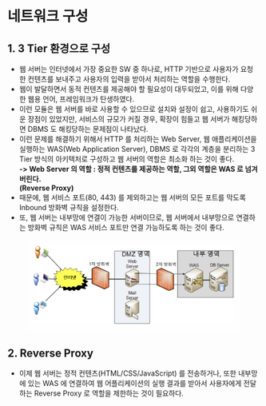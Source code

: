 # 네트워크 구성

## 1. 3 Tier 환경으로 구성

* 웹 서버는 인터넷에서 가장 중요한 SW 중 하나로, HTTP 기반으로 사용자가 요청한 컨텐츠를 보내주고 사용자의 입력을 받아서 처리하는 역할을 수행한다.&#x20;
* 웹이 발달하면서 동적 컨텐츠를 제공해야 할 필요성이 대두되었고, 이를 위해 다양한 웹용 언어, 프레임워크가 탄생하였다.
* 이런 모듈은 웹 서버를 바로 사용할 수 있으므로 설치와 설정이 쉽고, 사용하기도 쉬운 장점이 있었지만, 서비스의 규모가 커질 경우, 확장이 힘들고 웹 서버가 해킹당하면 DBMS 도 해킹당하는 문제점이 나타났다.&#x20;
* 이런 문제를 해결하기 위해서 HTTP 를 처리하는 Web Server, 웹 애플리케이션을 실행하는 WAS(Web Application Server), DBMS 로 각각의 계층을 분리하는 3 Tier 방식의 아키텍처로 구성하고 웹 서버의 역할은 최소화 하는 것이 좋다.\
  **-> Web Server 의 역할 : 정적 컨텐츠를 제공하는 역할, 그외 역할은 WAS 로 넘겨버린다.** \
  **(Reverse Proxy)**
* 때문에,  웹 서비스 포트(80, 443) 를 제외하고는 웹 서버의 모든 포트를 막도록 Inbound 방화벽 규칙을 설정한다.
* 또, 웹 서버는 내부망에 연결이 가능한 서버이므로, 웹 서버에서 내부망으로 연결하는 방화벽 규칙은 WAS 서비스 포트만 연결 가능하도록 하는 것이 좋다.&#x20;

<figure><img src="../../.gitbook/assets/image (4) (1) (1).png" alt=""><figcaption></figcaption></figure>

## 2. Reverse Proxy

* 이제 웹 서버는 정적 컨텐츠(HTML/CSS/JavaScript) 를 전송하거나, 또한 내부망에 있는 WAS 에 연결하여 웹 어플리케이션의 실행 결과를 받아서 사용자에게 전달하는 Reverse Proxy 로 역할을 제한하는 것이 필요하다.
